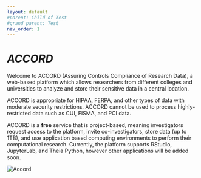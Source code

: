 ```yaml
---
layout: default
#parent: Child of Test
#grand_parent: Test
nav_order: 1
---
```


# ***ACCORD***

Welcome to ACCORD (Assuring Controls Compliance of Research Data), a web-based platform which allows researchers from different colleges and universities to analyze and store their sensitive data in a central location. 

ACCORD is appropriate for HIPAA, FERPA, and other types of data with moderate security restrictions. ACCORD cannot be used to process highly-restricted data such as CUI, FISMA, and PCI data. 

ACCORD is a **free** service that is project-based, meaning investigators request access to the platform, invite co-investigators, store data (up to 1TB), and use application based computing environments to perform their computational research. Currently, the platform supports RStudio, JupyterLab, and Theia Python, however other applications will be added soon. 

![Accord](/assets/img/accord_demo.png)




